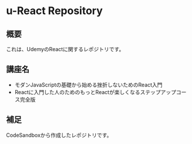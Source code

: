 # u-React Repository
## 概要
これは、UdemyのReactに関するレポジトリです。

## 講座名
- モダンJavaScriptの基礎から始める挫折しないためのReact入門
- Reactに入門した人のためのもっとReactが楽しくなるステップアップコース完全版

## 補足
CodeSandboxから作成したレポジトリです。
